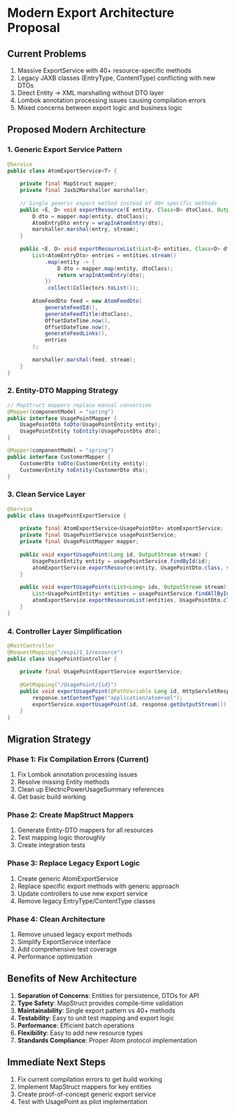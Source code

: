 # Modern Export Architecture Proposal

## Current Problems
1. Massive ExportService with 40+ resource-specific methods
2. Legacy JAXB classes (EntryType, ContentType) conflicting with new DTOs
3. Direct Entity → XML marshalling without DTO layer
4. Lombok annotation processing issues causing compilation errors
5. Mixed concerns between export logic and business logic

## Proposed Modern Architecture

### 1. Generic Export Service Pattern
```java
@Service
public class AtomExportService<T> {
    
    private final MapStruct mapper;
    private final Jaxb2Marshaller marshaller;
    
    // Single generic export method instead of 40+ specific methods
    public <E, D> void exportResource(E entity, Class<D> dtoClass, OutputStream stream) {
        D dto = mapper.map(entity, dtoClass);
        AtomEntryDto entry = wrapInAtomEntry(dto);
        marshaller.marshal(entry, stream);
    }
    
    public <E, D> void exportResourceList(List<E> entities, Class<D> dtoClass, OutputStream stream) {
        List<AtomEntryDto> entries = entities.stream()
            .map(entity -> {
                D dto = mapper.map(entity, dtoClass);
                return wrapInAtomEntry(dto);
            })
            .collect(Collectors.toList());
            
        AtomFeedDto feed = new AtomFeedDto(
            generateFeedId(),
            generateFeedTitle(dtoClass),
            OffsetDateTime.now(),
            OffsetDateTime.now(),
            generateFeedLinks(),
            entries
        );
        
        marshaller.marshal(feed, stream);
    }
}
```

### 2. Entity-DTO Mapping Strategy
```java
// MapStruct mappers replace manual conversion
@Mapper(componentModel = "spring")
public interface UsagePointMapper {
    UsagePointDto toDto(UsagePointEntity entity);
    UsagePointEntity toEntity(UsagePointDto dto);
}

@Mapper(componentModel = "spring") 
public interface CustomerMapper {
    CustomerDto toDto(CustomerEntity entity);
    CustomerEntity toEntity(CustomerDto dto);
}
```

### 3. Clean Service Layer
```java
@Service
public class UsagePointExportService {
    
    private final AtomExportService<UsagePointDto> atomExportService;
    private final UsagePointService usagePointService;
    private final UsagePointMapper mapper;
    
    public void exportUsagePoint(Long id, OutputStream stream) {
        UsagePointEntity entity = usagePointService.findById(id);
        atomExportService.exportResource(entity, UsagePointDto.class, stream);
    }
    
    public void exportUsagePoints(List<Long> ids, OutputStream stream) {
        List<UsagePointEntity> entities = usagePointService.findAllById(ids);
        atomExportService.exportResourceList(entities, UsagePointDto.class, stream);
    }
}
```

### 4. Controller Layer Simplification
```java
@RestController
@RequestMapping("/espi/1_1/resource")
public class UsagePointController {
    
    private final UsagePointExportService exportService;
    
    @GetMapping("/UsagePoint/{id}")
    public void exportUsagePoint(@PathVariable Long id, HttpServletResponse response) {
        response.setContentType("application/atom+xml");
        exportService.exportUsagePoint(id, response.getOutputStream());
    }
}
```

## Migration Strategy

### Phase 1: Fix Compilation Errors (Current)
1. Fix Lombok annotation processing issues
2. Resolve missing Entity methods
3. Clean up ElectricPowerUsageSummary references
4. Get basic build working

### Phase 2: Create MapStruct Mappers
1. Generate Entity-DTO mappers for all resources
2. Test mapping logic thoroughly
3. Create integration tests

### Phase 3: Replace Legacy Export Logic
1. Create generic AtomExportService
2. Replace specific export methods with generic approach
3. Update controllers to use new export service
4. Remove legacy EntryType/ContentType classes

### Phase 4: Clean Architecture
1. Remove unused legacy export methods
2. Simplify ExportService interface
3. Add comprehensive test coverage
4. Performance optimization

## Benefits of New Architecture

1. **Separation of Concerns**: Entities for persistence, DTOs for API
2. **Type Safety**: MapStruct provides compile-time validation
3. **Maintainability**: Single export pattern vs 40+ methods
4. **Testability**: Easy to unit test mapping and export logic
5. **Performance**: Efficient batch operations
6. **Flexibility**: Easy to add new resource types
7. **Standards Compliance**: Proper Atom protocol implementation

## Immediate Next Steps

1. Fix current compilation errors to get build working
2. Implement MapStruct mappers for key entities
3. Create proof-of-concept generic export service
4. Test with UsagePoint as pilot implementation